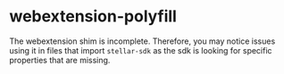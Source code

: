 # webextension-polyfill

The webextension shim is incomplete. Therefore, you may notice issues using it in files that import `stellar-sdk` as the sdk is looking for specific properties that are missing.
